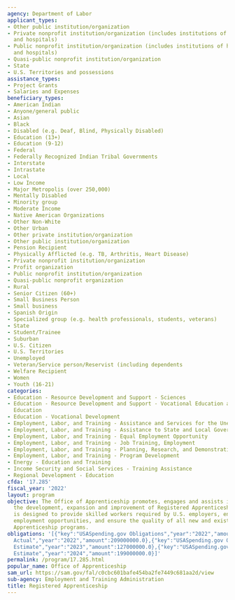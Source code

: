 ```yaml
---
agency: Department of Labor
applicant_types:
- Other public institution/organization
- Private nonprofit institution/organization (includes institutions of higher education
  and hospitals)
- Public nonprofit institution/organization (includes institutions of higher education
  and hospitals)
- Quasi-public nonprofit institution/organization
- State
- U.S. Territories and possessions
assistance_types:
- Project Grants
- Salaries and Expenses
beneficiary_types:
- American Indian
- Anyone/general public
- Asian
- Black
- Disabled (e.g. Deaf, Blind, Physically Disabled)
- Education (13+)
- Education (9-12)
- Federal
- Federally Recognized Indian Tribal Governments
- Interstate
- Intrastate
- Local
- Low Income
- Major Metropolis (over 250,000)
- Mentally Disabled
- Minority group
- Moderate Income
- Native American Organizations
- Other Non-White
- Other Urban
- Other private institution/organization
- Other public institution/organization
- Pension Recipient
- Physically Afflicted (e.g. TB, Arthritis, Heart Disease)
- Private nonprofit institution/organization
- Profit organization
- Public nonprofit institution/organization
- Quasi-public nonprofit organization
- Rural
- Senior Citizen (60+)
- Small Business Person
- Small business
- Spanish Origin
- Specialized group (e.g. health professionals, students, veterans)
- State
- Student/Trainee
- Suburban
- U.S. Citizen
- U.S. Territories
- Unemployed
- Veteran/Service person/Reservist (including dependents
- Welfare Recipient
- Women
- Youth (16-21)
categories:
- Education - Resource Development and Support - Sciences
- Education - Resource Development and Support - Vocational Education and Handicapped
  Education
- Education - Vocational Development
- Employment, Labor, and Training - Assistance and Services for the Unemployed
- Employment, Labor, and Training - Assistance to State and Local Governments
- Employment, Labor, and Training - Equal Employment Opportunity
- Employment, Labor, and Training - Job Training, Employment
- Employment, Labor, and Training - Planning, Research, and Demonstration
- Employment, Labor, and Training - Program Development
- Energy - Education and Training
- Income Security and Social Services - Training Assistance
- Regional Development - Education
cfda: '17.285'
fiscal_year: '2022'
layout: program
objective: The Office of Apprenticeship promotes, engages and assists industry in
  the development, expansion and improvement of Registered Apprenticeship.  The program
  is designed to provide skilled workers required by U.S. employers, ensure equal
  employment opportunities, and ensure the quality of all new and existing Registered
  Apprenticeship programs.
obligations: '[{"key":"USASpending.gov Obligations","year":"2022","amount":162964031.64},{"key":"SAM.gov
  Actual","year":"2022","amount":209000000.0},{"key":"USASpending.gov Obligations","year":"2023","amount":84001730.59},{"key":"SAM.gov
  Estimate","year":"2023","amount":127000000.0},{"key":"USASpending.gov Obligations","year":"2024","amount":0.0},{"key":"SAM.gov
  Estimate","year":"2024","amount":199000000.0}]'
permalink: /program/17.285.html
popular_name: Office of Apprenticeship
sam_url: https://sam.gov/fal/c0cbc601bafe454ba2fe7449c681aa2d/view
sub-agency: Employment and Training Administration
title: Registered Apprenticeship
---
```

